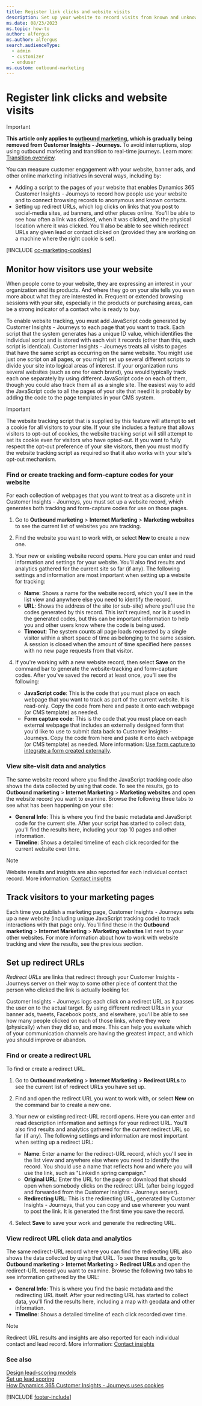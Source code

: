 ```yaml
---
title: Register link clicks and website visits
description: Set up your website to record visits from known and unknown contacts, and create redirect links that register clicks from anywhere in Dynamics 365 Customer Insights - Journeys.
ms.date: 08/23/2023
ms.topic: how-to
author: alfergus
ms.author: alfergus
search.audienceType: 
  - admin
  - customizer
  - enduser
ms.custom: outbound-marketing
---
```


# Register link clicks and website visits

> [!IMPORTANT]
> **This article only applies to [outbound marketing](user-guide.md), which is gradually being removed from Customer Insights - Journeys.** To avoid interruptions, stop using outbound marketing and transition to real-time journeys. Learn more: [Transition overview](transition-overview.md).

You can measure customer engagement with your website, banner ads, and other online marketing initiatives in several ways, including by:

- Adding a script to the pages of your website that enables Dynamics 365 Customer Insights - Journeys to record how people use your website and to connect browsing records to anonymous and known contacts.
- Setting up redirect URLs, which log clicks on links that you post to social-media sites, ad banners, and other places online. You'll be able to see how often a link was clicked, when it was clicked, and the physical location where it was clicked. You'll also be able to see which redirect URLs any given lead or contact clicked on (provided they are working on a machine where the right cookie is set).

[!INCLUDE [cc-marketing-cookies](./includes/cc-marketing-cookies.md)]

<a name="monitor-visitors"></a>

## Monitor how visitors use your website

When people come to your website, they are expressing an interest in your organization and its products. And where they go on your site tells you even more about what they are interested in. Frequent or extended browsing sessions with your site, especially in the products or purchasing areas, can be a strong indicator of a contact who is ready to buy.

<!-- Customer Insights - Journeys can track each visitor who comes to your website by using cookies to identify individual browsers each time they open a page or return to your site. Visitors will be anonymous at first, but after a visitor submits a landing page with contact information, Customer Insights - Journeys can link the browser cookie to a contact record, and you'll be able to see the full history of how that contact uses your site, including information from when they were still anonymous. -->

To enable website tracking, you must add JavaScript code generated by Customer Insights - Journeys to each page that you want to track. Each script that the system generates has a unique ID value, which identifies the individual script and is stored with each visit it records (other than this, each script is identical). Customer Insights - Journeys treats all visits to pages that have the same script as occurring on the same website. You might use just one script on all pages, or you might set up several different scripts to divide your site into logical areas of interest. If your organization runs several websites (such as one for each brand), you would typically track each one separately by using different JavaScript code on each of them, though you could also track them all as a single site. The easiest way to add the JavaScript code to all the pages of your site that need it is probably by adding the code to the page templates in your CMS system.

> [!IMPORTANT]
> The website tracking script that is supplied by this feature will attempt to set a cookie for all visitors to your site. If your site includes a feature that allows visitors to opt-out of cookies, the website tracking script will still attempt to set its cookie even for visitors who have opted-out. If you want to fully respect the opt-out preference of your site visitors, then you must modify the website tracking script as required so that it also works with your site's opt-out mechanism.

### Find or create tracking and form-capture codes for your website

For each collection of webpages that you want to treat as a discrete unit in Customer Insights - Journeys, you must set up a website record, which generates both tracking and form-capture codes for use on those pages.

1. Go to **Outbound marketing** > **Internet Marketing** > **Marketing websites** to see the current list of websites you are tracking.

1. Find the website you want to work with, or select **New** to create a new one.

1. Your new or existing website record opens. Here you can enter and read information and settings for your website. You'll also find results and analytics gathered for the current site so far (if any). The following settings and information are most important when setting up a website for tracking:

   - **Name**: Shows a name for the website record, which you'll see in the list view and anywhere else you need to identify the record.
   - **URL**: Shows the address of the site (or sub-site) where you'll use the codes generated by this record. This isn't required, nor is it used in the generated codes, but this can be important information to help you and other users know where the code is being used.
   - **Timeout**: The system counts all page loads requested by a single visitor within a short space of time as belonging to the same session. A session is closed when the amount of time specified here passes with no new page requests from that visitor.

1. If you're working with a new website record, then select **Save** on the command bar to generate the website-tracking and form-capture codes. After you've saved the record at least once, you'll see the following:
   - **JavaScript code**: This is the code that you must place on each webpage that you want to track as part of the current website. It is read-only. Copy the code from here and paste it onto each webpage (or CMS template) as needed.
   - **Form capture code**: This is the code that you must place on each external webpage that includes an externally designed form that you'd like to use to submit data back to Customer Insights - Journeys. Copy the code from here and paste it onto each webpage (or CMS template) as needed.  More information: [Use form capture to integrate a form created externally](embed-forms.md#form-capture).

### View site-visit data and analytics

The same website record where you find the JavaScript tracking code also shows the data collected by using that code. To see the results, go to **Outbound marketing** > **Internet Marketing** > **Marketing websites** and open the website record you want to examine. Browse the following three tabs to see what has been happening on your site:

- **General Info**: This is where you find the basic metadata and JavaScript code for the current site. After your script has started to collect data, you'll find the results here, including your top 10 pages and other information.
- **Timeline**: Shows a detailed timeline of each click recorded for the current website over time.

> [!NOTE]
> Website results and insights are also reported for each individual contact record. More information: [Contact insights](insights.md#contact-insights)

## Track visitors to your marketing pages

Each time you publish a marketing page, Customer Insights - Journeys sets up a new website (including unique JavaScript tracking code) to track interactions with that page only. You'll find these in the **Outbound marketing** > **Internet Marketing** > **Marketing websites** list next to your other websites. For more information about how to work with website tracking and view the results, see the previous section.

## Set up redirect URLs

*Redirect URLs* are links that redirect through your Customer Insights - Journeys server on their way to some other piece of content that the person who clicked the link is actually looking for.

Customer Insights - Journeys logs each click on a redirect URL as it passes the user on to the actual target. By using different redirect URLs in your banner ads, tweets, Facebook posts, and elsewhere, you'll be able to see how many people clicked on each of those links, where they were (physically) when they did so, and more. This can help you evaluate which of your communication channels are having the greatest impact, and which you should improve or abandon.

### Find or create a redirect URL

To find or create a redirect URL.

1. Go to **Outbound marketing** > **Internet Marketing** > **Redirect URLs** to see the current list of redirect URLs you have set up.

2. Find and open the redirect URL you want to work with, or select **New** on the command bar to create a new one.

3. Your new or existing redirect-URL record opens. Here you can enter and read description information and settings for your redirect URL. You'll also find results and analytics gathered for the current redirect URL so far (if any). The following settings and information are most important when setting up a redirect URL:

   - **Name**: Enter a name for the redirect-URL record, which you'll see in the list view and anywhere else where you need to identify the record. You should use a name that reflects how and where you will use the link, such as "LinkedIn spring campaign."
   - **Original URL**: Enter the URL for the page or download that should open when somebody clicks on the redirect URL (after being logged and forwarded from the Customer Insights - Journeys server).
   - **Redirecting URL**: This is the redirecting URL, generated by Customer Insights - Journeys, that you can copy and use wherever you want to post the link. It is generated the first time you save the record.

4. Select **Save** to save your work and generate the redirecting URL.

### View redirect URL click data and analytics

The same redirect-URL record where you can find the redirecting URL also shows the data collected by using that URL. To see these results, go to **Outbound marketing** > **Internet Marketing** > **Redirect URLs** and open the redirect-URL record you want to examine. Browse the following two tabs to see information gathered by the URL:

- **General Info**: This is where you find the basic metadata and the redirecting URL itself. After your redirecting URL has started to collect data, you'll find the results here, including a map with geodata and other information.
- **Timeline**: Shows a detailed timeline of each click recorded over time.

> [!NOTE]
> Redirect URL results and insights are also reported for each individual contact and lead record. More information: [Contact insights](insights.md#contact-insights)

### See also

[Design lead-scoring models](score-manage-leads.md)  
[Set up lead scoring](set-up-lead-scoring.md)  
[How Dynamics 365 Customer Insights - Journeys uses cookies](cookies.md)


[!INCLUDE [footer-include](./includes/footer-banner.md)]
